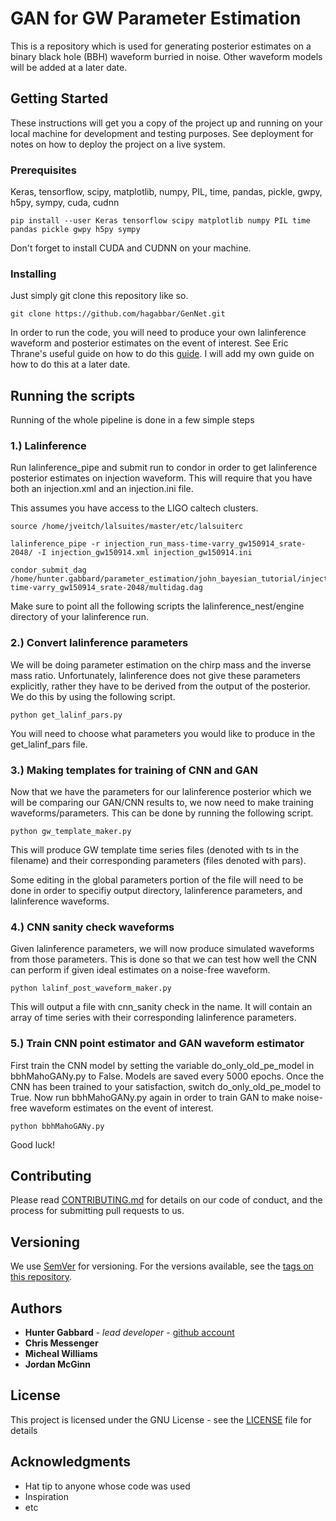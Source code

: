 # GAN for GW Parameter Estimation

This is a repository which is used for generating posterior estimates on a binary black hole (BBH) waveform burried in noise. Other waveform models will be added at a later date. 

## Getting Started

These instructions will get you a copy of the project up and running on your local machine for development and testing purposes. See deployment for notes on how to deploy the project on a live system.

### Prerequisites

Keras, tensorflow, scipy, matplotlib, numpy, PIL, time, pandas, pickle, gwpy, h5py, sympy, cuda, cudnn

```
pip install --user Keras tensorflow scipy matplotlib numpy PIL time pandas pickle gwpy h5py sympy
```

Don't forget to install CUDA and CUDNN on your machine.

### Installing

Just simply git clone this repository like so.

```
git clone https://github.com/hagabbar/GenNet.git
```

In order to run the code, you will need to produce your own lalinference waveform and posterior estimates on the event of interest. See Eric Thrane's useful guide on how to do this [guide](http://users.monash.edu.au/~erict/Resources/lal/). I will add my own guide on how to do this at a later date.

## Running the scripts

Running of the whole pipeline is done in a few simple steps

### 1.) Lalinference

Run lalinference_pipe and submit run to condor in order to get lalinference posterior estimates on injection waveform. This will require that you have both an injection.xml and an injection.ini file. 

This assumes you have access to the LIGO caltech clusters.
```
source /home/jveitch/lalsuites/master/etc/lalsuiterc

lalinference_pipe -r injection_run_mass-time-varry_gw150914_srate-2048/ -I injection_gw150914.xml injection_gw150914.ini

condor_submit_dag /home/hunter.gabbard/parameter_estimation/john_bayesian_tutorial/injection_run_mass-time-varry_gw150914_srate-2048/multidag.dag
```

Make sure to point all the following scripts the lalinference_nest/engine directory of your lalinference run.

### 2.) Convert lalinference parameters

We will be doing parameter estimation on the chirp mass and the inverse mass ratio. Unfortunately, lalinference does not give these parameters explicitly, rather they have to be derived from the output of the posterior. We do this by using the following script.

```
python get_lalinf_pars.py
```  

You will need to choose what parameters you would like to produce in the get_lalinf_pars file.

### 3.) Making templates for training of CNN and GAN

Now that we have the parameters for our lalinference posterior which we will be comparing our GAN/CNN results to, we now need to make training waveforms/parameters. This can be done by running the following script.

```
python gw_template_maker.py
```

This will produce GW template time series files (denoted with ts in the filename) and their corresponding parameters (files denoted with pars).

Some editing in the global parameters portion of the file will need to be done in order to specifiy output directory, lalinference parameters, and lalinference waveforms.

### 4.) CNN sanity check waveforms

Given lalinference parameters, we will now produce simulated waveforms from those parameters. This is done so that we can test how well the CNN can perform if given ideal estimates on a noise-free waveform.
```
python lalinf_post_waveform_maker.py
```

This will output a file with cnn_sanity check in the name. It will contain an array of time series with their corresponding lalinference parameters.

### 5.) Train CNN point estimator and GAN waveform estimator

First train the CNN model by setting the variable do_only_old_pe_model in bbhMahoGANy.py to False. Models are saved every 5000 epochs. Once the CNN has been trained to your satisfaction, switch do_only_old_pe_model to True. Now run bbhMahoGANy.py again in order to train GAN to make noise-free waveform estimates on the event of interest.

```
python bbhMahoGANy.py
```

Good luck!

## Contributing

Please read [CONTRIBUTING.md](https://gist.github.com/PurpleBooth/b24679402957c63ec426) for details on our code of conduct, and the process for submitting pull requests to us.

## Versioning

We use [SemVer](http://semver.org/) for versioning. For the versions available, see the [tags on this repository](https://github.com/your/project/tags). 

## Authors

* **Hunter Gabbard** - *lead developer* - [github account](https://github.com/hagabbar)
* **Chris Messenger**
* **Micheal Williams**
* **Jordan McGinn**

## License

This project is licensed under the GNU License - see the [LICENSE](LICENSE) file for details

## Acknowledgments

* Hat tip to anyone whose code was used
* Inspiration
* etc
